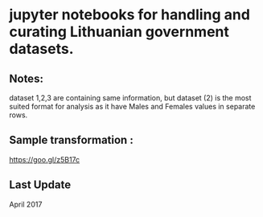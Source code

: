 jupyter notebooks for handling and curating Lithuanian government datasets.
============================

Notes:
----
dataset 1,2,3 are containing same information, but dataset (2) is the most suited format for analysis as it have Males and Females values in separate rows.

Sample transformation :
----
https://goo.gl/z5B17c


Last Update 
----
April 2017